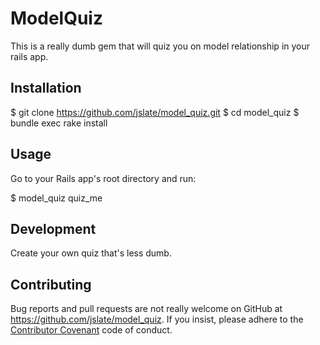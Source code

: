 # ModelQuiz

This is a really dumb gem that will quiz you on model relationship in your rails app.

## Installation

  $ git clone https://github.com/jslate/model_quiz.git
  $ cd model_quiz
  $ bundle exec rake install

## Usage

Go to your Rails app's root directory and run:

  $ model_quiz quiz_me

## Development

Create your own quiz that's less dumb.

## Contributing

Bug reports and pull requests are not really welcome on GitHub at https://github.com/jslate/model_quiz. If you insist, please adhere to the [Contributor Covenant](contributor-covenant.org) code of conduct.

